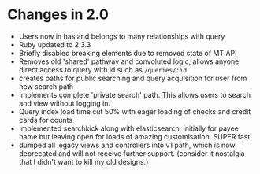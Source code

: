 # Changes in 2.0

* Users now in has and belongs to many relationships with query
* Ruby updated to 2.3.3
* Briefly disabled breaking elements due to removed state of MT API
* Removes old 'shared' pathway and convoluted logic, allows anyone direct access to query with id such as `/queries/:id`
* creates paths for public searching and query acquisition for user from new search path
* Implements complete 'private search' path. This allows users to search and view without logging in.
* Query index load time cut 50% with eager loading of checks and credit cards for counts
* Implemented searchkick along with elasticsearch, initially for payee name but leaving open for loads of amazing customisation. SUPER fast.
* dumped all legacy views and controllers into v1 path, which is now deprecated and will not receive further support. (consider it nostalgia that I didn't want to kill my old designs.)
